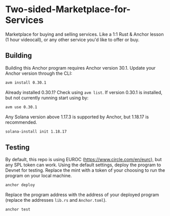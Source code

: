 # Two-sided-Marketplace-for-Services

Marketplace for buying and selling services.
Like   a 1:1 Rust & Anchor lesson (1 hour videocall), or any other service you'd like to offer or buy.

## Building
Building this Anchor program requires Anchor version 30.1. Update your Anchor version through the CLI: 

```sh
avm install 0.30.1
``` 

Already installed 0.30.1? Check using `avm list`. If version 0.30.1 is installed, but not currently running start using by: 

```sh
avm use 0.30.1
``` 

Any Solana version above 1.17.3 is supported by Anchor, but 1.18.17 is recommended. 

```sh
solana-install init 1.18.17
```


## Testing
By default, this repo is using EUROC (https://www.circle.com/en/eurc), but any SPL token can work. Using the default settings, deploy the program to Devnet for testing. Replace the mint with a token of your choosing to run the program on your local machine. 

```sh
anchor deploy
```

Replace the program address with the address of your deployed program (replace the addresses `lib.rs` and `Anchor.toml`).

```sh
anchor test
```
